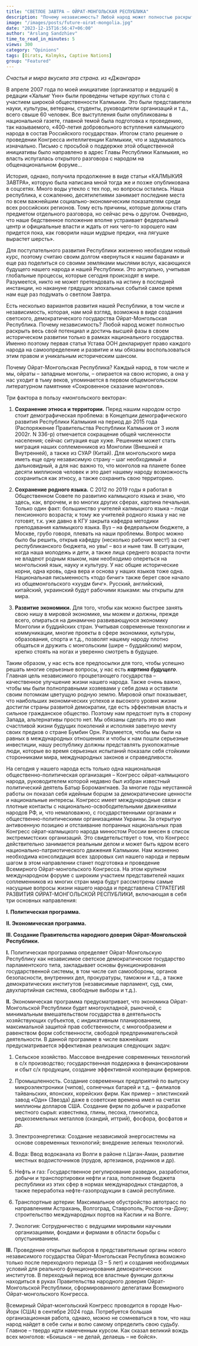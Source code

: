 ```yaml
---
title: "СВЕТЛОЕ ЗАВТРА – ОЙРАТ-МОНГОЛЬСКАЯ РЕСПУБЛИКА"
description: "Почему независимость? Любой народ может полностью раскрыть весь свой потенциал и достичь высшей фазы в своем историческом развитии только в рамках национального государства."
image: "/images/posts/future-oirat-mongolia.jpg"
date: "2023-12-15T16:56:47+06:00"
author: "Arslang Sandzhiev"
time_to_read_in_minutes: 5
views: 300
category: "Opinions"
tags: [Oirats, Kalmyks, Captive Nations]
group: "Featured"
---
```


*Счастья и мира вкусила эта страна.*
*из «Джангара»*

В апреле 2007 года по моей инициативе (организатор и ведущий) в редации «Хальмг Үнн» были проведены четыре круглых стола с участием широкой общественности Калмыкии. Это были представители науки, культуры, ветераны, студенты, руководители организаций и т.д., всего свыше 60 человек. Все выступления были опубликованы в национальной газете, главной темой была подготовка к проведению, так называемого, «400-летия добровольного вступления калмыцкого народа в состав Российского государства». Итогом стало решение о проведении Конгресса интеллигенции Калмыкии, что и задумывалось изначально. Письмо с просьбой о поддержке этой общественной инициативы было направлено в адрес Главы Республики Калмыкия, но власть испугалась открытого разговора с народом на общенациональном форуме... 

История, однако, получила продолжение в виде статьи «КАЛМЫКИЯ ЗАВТРА», которую была написана мной тогда же и позже опубликована в соцсетях. Много воды утекло с тех пор, но вопросы остались. Наша республика, к сожалению, десятилетиями занимает последние места по всем важнейшим социально-экономическим показателям среди всех российских регионов. Тому есть причины, которые должны стать предметом отдельного разговора, но сейчас речь о другом. Очевидно, что наше бедственное положение вполне устраивает федеральный центр и официальные власти и ждать от них чего-то хорошего нам придется пока, как говорили наши мудрые предки, «на лягушке вырастет шерсть».

Для поступательного развития Республики жизненно необходим новый курс, поэтому считаю своим долгом «вернуться к нашим баранам» и еще раз поделиться со своими земляками мыслями вслух, касающихся будущего нашего народа и нашей Республики. Это актуально, учитывая глобальные процессы, которые сегодня происходят в мире. Разумеется, никто не может претендовать на истину в последней инстанции, но накануне грядущих эпохальных событий самое время нам еще раз подумать о светлом Завтра.

Есть несколько вариантов развития нашей Республики, в том числе и независимость, которая, нам мой взгляд, возможна в виде создания светского, демократического государства Ойрат-Монгольская Республика. 
Почему независимость? Любой народ может полностью раскрыть весь свой потенциал и достичь высшей фазы в своем историческом развитии только в рамках национального государства. Именно поэтому первая статья Устава ООН декларирует право каждого народа на самоопределение и развитие и мы обязаны воспользоваться этим правом и уникальным историческим шансом.  

Почему Ойрат-Монгольская Республика? Каждый народ, в том числе и мы, ойраты – западные монголы, – опирается на свою историю, а она у нас уходит в тьму веков, упоминается в первом общемонгольском литературном памятнике «Сокровенное сказание монголов».

Три фактора в пользу «монгольского вектора»: 

1. **Сохранение этноса и территории.** Перед нашим народом остро стоит демографическая проблема: в Концепции демографического развития Республики Калмыкия на период до 2015 года (Распоряжение Правительства Республики Калмыкия от 3 июля 2002г. N 336-р) отмечается сокращение общей численности населения; сейчас ситуация еще хуже. Решением может стать миграция наших соплеменников из Монголии (Внешней и Внутренней), а также из СУАР (Китай). Для монгольского мира иметь еще одну независимую страну – шаг необходимый и дальновидный, а для нас важно то, что монголов на планете более десяти миллионов человек и это дает нашему народу  возможность сохраниться как этносу, а также сохранить свою территорию.  

2. **Сохранение родного языка.** С 2012 по 2019 годы я работал в Общественном Совете по развитию калмыцкого языка и знаю, что здесь, как, впрочем, и во многих других сферах, картина печальная. Только один факт: большинство учителей калмыцкого языка – люди пенсионного возраста; к тому же учителей родного языка у нас не готовят, т.к. уже давно в КГУ закрыта кафедра методики преподавания калмыцкого языка. Вуз – на федеральном бюджете, а Москве, грубо говоря, плевать на наши проблемы. Вопрос можно было бы решить, открыв кафедру (несколько рабочих мест!) за счет республиканского бюджета, но увы! – воз и ныне там. В ситуации, когда наша молодежь и дети, а также лица среднего возраста почти не владеют родным языком, нам необходимо опереться на монгольский язык, науку и культуру. У нас общие исторические корни, одна кровь, одна вера и основа у наших языков тоже одна. Национальная письменность «тодо бичиг» также берет свое начало из общемонгольского «хуудм бичг». Русский, английский, китайский, украинский будут рабочими языками: мы открыты для мира.

3. **Развитие экономики.** Для того, чтобы как можно быстрее занять свою нишу в мировой экономике, мы можем и должны, прежде всего, опираться на динамично развивающуюся экономику Монголии и буддийских стран. Учитывая современные технологии и коммуникации, многие проекты в сфере экономики, культуры, образования, спорта и т.д., позволят нашему народу плотно общаться и дружить с монгольским (шире – буддийским) миром, крепко стоять на ногах и уверенно смотреть в будущее.

Таким образом, у нас есть все предпосылки для того, чтобы успешно решать многие серьезные вопросы, у нас есть ***картина будущего***. Главная цель независимого процветающего государства – качественное улучшение жизни нашего народа. Также очень важно, чтобы мы были полноправными хозяевами у себя дома и оставили своим потомкам цветущую родную землю. Мировой опыт показывает, что наибольших экономических успехов и высокого уровня жизни достигли страны развитой демократии, где есть эффективная власть и сильное гражданское общество. Поэтому нам предстоит путь в сторону Запада, альтернативы просто нет. Мы обязаны сделать это во имя счастливой жизни будущих поколений и исполняя заветную мечту своих предков о стране Бумбин Орн. Разумеется, чтобы мы были на равных в международных отношениях и чтобы к нам пошли серьезные инвестиции, нашу республику должны представлять рукопожатные люди, которые во время серьезных испытаний показали себя стойкими сторонниками мира, международных законов и справедливости.

На сегодня у нашего народа есть только одна национальная общественно-политическая организация – Конгресс ойрат-калмыцкого народа, руководителем которой недавно был избран известный политический деятель Батыр Боромангнаев. За многие годы неустанной работы он показал себя идейным борцом за демократические ценности и национальные интересы. Конгресс имеет международные связи и плотные контакты с национально-освободительными движениями народов РФ, и, что немаловажно, с государственными органами и общественно-политическими организациями Украины. За открытую антивоенную позицию и отстаивание попранных национальных прав Конгресс ойрат-калмыцкого народа минюстом России внесен в список экстремистских организаций. Это свидетельствует о том, что Конгресс действительно занимается реальным делом и может быть ядром всего национально-патриотического движения Калмыкии. Нам жизненно необходима консолидация всех здоровых сил нашего народа и первым шагом в этом направлении станет подготовка и проведение Всемирного Ойрат-монгольского Конгресса. На этом крупном международном форуме с широким участием представителей наших соплеменников из многих стран мира будут рассмотрены самые насущные вопросы жизни нашего народа и представлена СТРАТЕГИЯ РАЗВИТИЯ ОЙРАТ-МОНГОЛЬСКОЙ РЕСПУБЛИКИ, включающая в себя три основных направления: 

**I. Политическая программа.** 

**II. Экономическая программа.**

**III. Создание Правительства народного доверия Ойрат-Монгольской Республики.**
 
**I.**	Политическая программа определяет Ойрат-Монгольскую Республику как независимое светское демократическое государство парламентского типа, закладывает основы функционирования государственной системы, в том числе сил самообороны, органов безопасности, внутренних дел, прокуратуры, таможни и т.д., а также демократических институтов (независимые парламент, суд, сми, двухпартийная система, свободные выборы и т.д.).

**II.** Экономическая программа предусматривает, что экономика Ойрат-Монгольской Республики будет многоукладной, рыночной, с минимальным вмешательством государства в деятельность хозяйствующих субъектов, с индикативным планированием, максимальной защитой прав собственности, с многообразием и равенством форм собственности, свободой предпринимательской деятельности. В данной программе в числе важнейших предусматривается эффективная реализация следующих задач: 

1. Сельское хозяйство. Массовое внедрение современных технологий в с/х производство; государственная поддержка в финансировании и сбыт с/х продукции, создание эффективной кооперации фермеров.

2. Промышленность. Создание современных предприятий по выпуску микроэлектроники (чипов), солнечных батарей и т.д. – филиалов тайваньских, японских, корейских фирм. Как пример – элистинский завод «Одн» (Звезда) даже в советские времена имел на счетах миллионы долларов США. Создание фирм по добыче и разработке местного сырья: известняка, глины, песока, глиногипса, редкоземельных металлов (скандий, иттрий), фосфора, фосфатов и др.

3. Электроэнергетика: Создание независимой энергосистемы на основе современных технологий; внедрение зеленых технологий.

4. Вода: Ввод водоканала из Волги в районе п.Цаган-Аман, развитие местных водоисточников (прудов, артезианов, родников и др).

5. Нефть и газ: Государственное регулирование разведки, разработки, добычи и транспортировки нефти и газа, пополнение бюджета республики из этих сфер в нормах международных стандартов, а также переработка нефте-газопродукции в самой республике.

6. Транспортные артерии: Максимальное обустройство автотрасс по направлениям Астрахань, Волгоград, Ставрополь, Ростов-на-Дону; строительство международных портов на Каспии и на Волге.

7. Экология: Сотрудничество с ведущими мировыми научными организациями, фондами и фирмами в области борьбы с опустыниванием.

**III.** Проведение открытых выборов в представительные органы нового независимого государства Ойрат-Монгольская Республика возможно только после переходного периода (3 – 5 лет) и создания необходимых условий для реального функционирования демократических институтов. В переходный период все властные функции должны находиться в руках Правительства народного доверия Ойрат-Монгольской Республики, сформированного делегатами Всемирного Ойрат-монгольского Конгресса. 

Всемирный Ойрат-монгольский Конгресс проводится в городе Нью-Йорк (США) в сентябре 2024 года. Потребуется большая организационная работа, однако, можно не сомневаться в том, что наш народ найдет в себе силы и волю самому определить свою судьбу. Главное – твердо идти намеченным курсом. Как сказал великий вождь всех монголов: «Боишься – не делай, делаешь – не бойся».